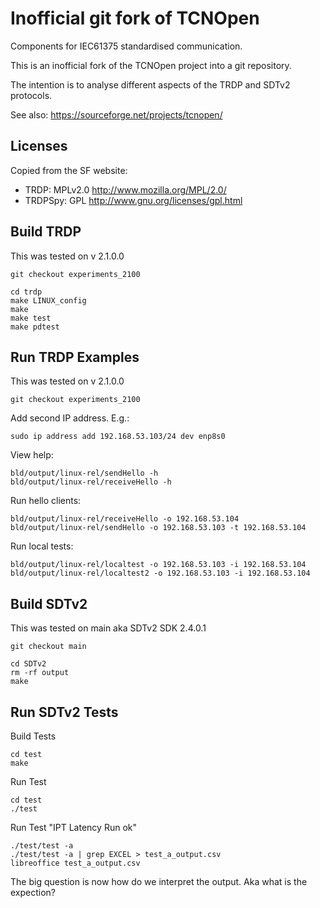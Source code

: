 
Inofficial git fork of TCNOpen
==============================

Components for IEC61375 standardised communication.

This is an inofficial fork of the TCNOpen project into a git repository.

The intention is to analyse different aspects of the TRDP and SDTv2 protocols.

See also: https://sourceforge.net/projects/tcnopen/

Licenses
--------

Copied from the SF website:

* TRDP: MPLv2.0 http://www.mozilla.org/MPL/2.0/
* TRDPSpy: GPL http://www.gnu.org/licenses/gpl.html


Build TRDP
----------

This was tested on v 2.1.0.0

    git checkout experiments_2100

    cd trdp
    make LINUX_config
    make
    make test
    make pdtest


Run TRDP Examples
-----------------

This was tested on v 2.1.0.0

    git checkout experiments_2100

Add second IP address. E.g.:

    sudo ip address add 192.168.53.103/24 dev enp8s0

View help:

    bld/output/linux-rel/sendHello -h
    bld/output/linux-rel/receiveHello -h

Run hello clients:

    bld/output/linux-rel/receiveHello -o 192.168.53.104
    bld/output/linux-rel/sendHello -o 192.168.53.103 -t 192.168.53.104

Run local tests:

    bld/output/linux-rel/localtest -o 192.168.53.103 -i 192.168.53.104
    bld/output/linux-rel/localtest2 -o 192.168.53.103 -i 192.168.53.104


Build SDTv2
-----------

This was tested on main aka SDTv2 SDK 2.4.0.1

    git checkout main

    cd SDTv2
    rm -rf output
    make


Run SDTv2 Tests
------------------

Build Tests

    cd test
    make

Run Test

    cd test
    ./test

Run Test "IPT Latency Run ok"

    ./test/test -a
    ./test/test -a | grep EXCEL > test_a_output.csv
    libreoffice test_a_output.csv

The big question is now how do we interpret the output.
Aka what is the expection?



